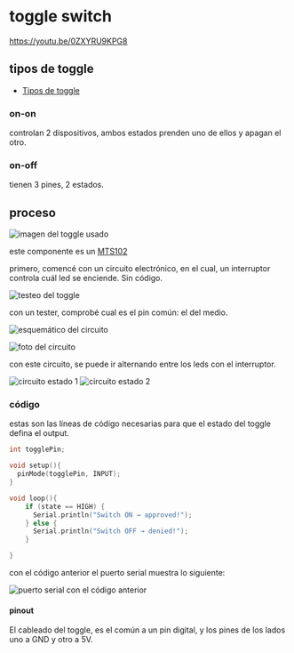 # toggle switch

<https://youtu.be/0ZXYRU9KPG8>

## tipos de toggle

- [Tipos de toggle](https://uk.rs-online.com/web/content/discovery/ideas-and-advice/toggle-switches-guide)

### on-on

controlan 2 dispositivos, ambos estados prenden uno de ellos y apagan el otro.

### on-off

tienen 3 pines, 2 estados. 

## proceso

![imagen del toggle usado](./imagenes/toggle.jpg)

este componente es un [MTS102](https://www.alldatasheet.es/datasheet-pdf/pdf/941859/MOTOROLA/MTS102.html)

primero, comencé con un circuito electrónico, en el cual, un interruptor controla cuál led se enciende. Sin código.

![testeo del toggle](./imagenes/toggle-tester.jpg)

con un tester, comprobé cual es el pin común: el del medio.

![esquemático del circuito](./imagenes/sch-toggle.jpg)

![foto del circuito](./imagenes/circuito-toggle.jpg)

con este circuito, se puede ir alternando entre los leds con el interruptor.

![circuito estado 1](./imagenes/toggle-led1.jpg)
![circuito estado 2](./imagenes/toggle-led2.jpg)

### código

estas son las líneas de código necesarias para que el estado del toggle defina el output.

```cpp
int togglePin;

void setup(){
  pinMode(togglePin, INPUT);
}

void loop(){
    if (state == HIGH) {
      Serial.println("Switch ON → approved!");
    } else {
      Serial.println("Switch OFF → denied!");
    }

}
  ```

con el código anterior el puerto serial muestra lo siguiente:

![puerto serial con el código anterior](./imagenes/sino-nfc.png)

#### pinout

El cableado del toggle, es el común a un pin digital, y los pines de los lados uno a GND y otro a 5V.